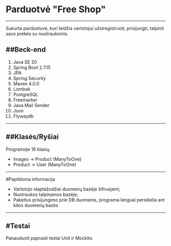 # Parduotvė "Free Shop"
---
Sukurta parduotuvė, kuri leidžia vartotojui užsiregistruoti, prisijungti, talpinti savo prekės su nuotraukomis. 

##Beck-end
---
1. Java SE 20
2. Spring Boot 2.7.15
3. JPA
4. Spring Security
5. Maven 4.0.0
6. Lombok 
7. PostgreSQL
8. Freemarker
9. Java Mail Sender 
10. Json
11. Flywaydb
---
##Klasės/Ryšiai
---
Programoje 16 klasių.

- Images ->  Product (ManyToOne)
- Product -> User (ManyToOne)
---
#Papildoma informacija

- Vartotojo slaptažodžiai duomenų bazėje šifruojami;
- Nuotraukos talpinamos bazėje;
- Pakeitus prisijungimo prie DB duomenis, programa lengvai persikelia ant kitos duomenų bazės 
---
#Testai
---
Panauduoti paprasti testai Unit ir Mockito.
